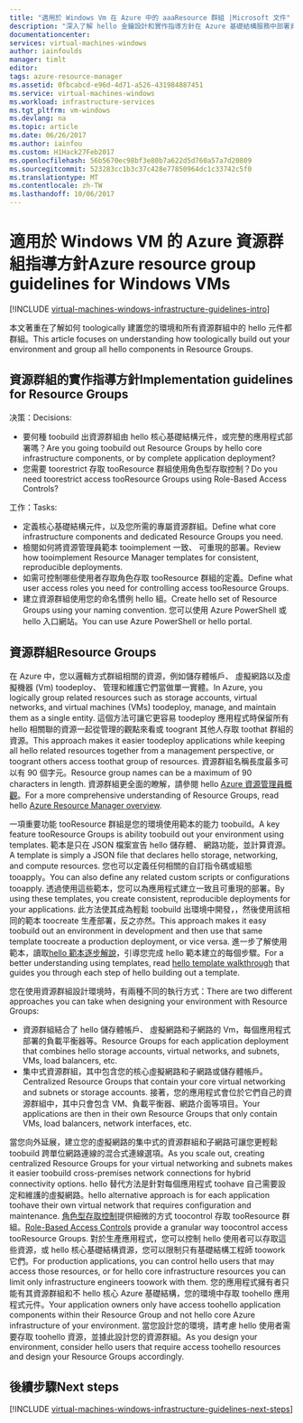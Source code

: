 ```yaml
---
title: "適用於 Windows Vm 在 Azure 中的 aaaResource 群組 |Microsoft 文件"
description: "深入了解 hello 金鑰設計和實作指導方針在 Azure 基礎結構服務中部署資源群組。"
documentationcenter: 
services: virtual-machines-windows
author: iainfoulds
manager: timlt
editor: 
tags: azure-resource-manager
ms.assetid: 0fbcabcd-e96d-4d71-a526-431984887451
ms.service: virtual-machines-windows
ms.workload: infrastructure-services
ms.tgt_pltfrm: vm-windows
ms.devlang: na
ms.topic: article
ms.date: 06/26/2017
ms.author: iainfou
ms.custom: H1Hack27Feb2017
ms.openlocfilehash: 56b5670ec98bf3e80b7a622d5d760a57a7d20809
ms.sourcegitcommit: 523283cc1b3c37c428e77850964dc1c33742c5f0
ms.translationtype: MT
ms.contentlocale: zh-TW
ms.lasthandoff: 10/06/2017
---
```

# <a name="azure-resource-group-guidelines-for-windows-vms"></a><span data-ttu-id="59cfb-103">適用於 Windows VM 的 Azure 資源群組指導方針</span><span class="sxs-lookup"><span data-stu-id="59cfb-103">Azure resource group guidelines for Windows VMs</span></span>

[!INCLUDE [virtual-machines-windows-infrastructure-guidelines-intro](../../../includes/virtual-machines-windows-infrastructure-guidelines-intro.md)]

<span data-ttu-id="59cfb-104">本文著重在了解如何 toologically 建置您的環境和所有資源群組中的 hello 元件都群組。</span><span class="sxs-lookup"><span data-stu-id="59cfb-104">This article focuses on understanding how toologically build out your environment and group all hello components in Resource Groups.</span></span>

## <a name="implementation-guidelines-for-resource-groups"></a><span data-ttu-id="59cfb-105">資源群組的實作指導方針</span><span class="sxs-lookup"><span data-stu-id="59cfb-105">Implementation guidelines for Resource Groups</span></span>
<span data-ttu-id="59cfb-106">决策：</span><span class="sxs-lookup"><span data-stu-id="59cfb-106">Decisions:</span></span>

* <span data-ttu-id="59cfb-107">要何種 toobuild 出資源群組由 hello 核心基礎結構元件，或完整的應用程式部署嗎？</span><span class="sxs-lookup"><span data-stu-id="59cfb-107">Are you going toobuild out Resource Groups by hello core infrastructure components, or by complete application deployment?</span></span>
* <span data-ttu-id="59cfb-108">您需要 toorestrict 存取 tooResource 群組使用角色型存取控制？</span><span class="sxs-lookup"><span data-stu-id="59cfb-108">Do you need toorestrict access tooResource Groups using Role-Based Access Controls?</span></span>

<span data-ttu-id="59cfb-109">工作：</span><span class="sxs-lookup"><span data-stu-id="59cfb-109">Tasks:</span></span>

* <span data-ttu-id="59cfb-110">定義核心基礎結構元件，以及您所需的專屬資源群組。</span><span class="sxs-lookup"><span data-stu-id="59cfb-110">Define what core infrastructure components and dedicated Resource Groups you need.</span></span>
* <span data-ttu-id="59cfb-111">檢閱如何將資源管理員範本 tooimplement 一致、 可重現的部署。</span><span class="sxs-lookup"><span data-stu-id="59cfb-111">Review how tooimplement Resource Manager templates for consistent, reproducible deployments.</span></span>
* <span data-ttu-id="59cfb-112">如需可控制哪些使用者存取角色存取 tooResource 群組的定義。</span><span class="sxs-lookup"><span data-stu-id="59cfb-112">Define what user access roles you need for controlling access tooResource Groups.</span></span>
* <span data-ttu-id="59cfb-113">建立資源群組使用您的命名慣例 hello 組。</span><span class="sxs-lookup"><span data-stu-id="59cfb-113">Create hello set of Resource Groups using your naming convention.</span></span> <span data-ttu-id="59cfb-114">您可以使用 Azure PowerShell 或 hello 入口網站。</span><span class="sxs-lookup"><span data-stu-id="59cfb-114">You can use Azure PowerShell or hello portal.</span></span>

## <a name="resource-groups"></a><span data-ttu-id="59cfb-115">資源群組</span><span class="sxs-lookup"><span data-stu-id="59cfb-115">Resource Groups</span></span>
<span data-ttu-id="59cfb-116">在 Azure 中，您以邏輯方式群組相關的資源，例如儲存體帳戶、 虛擬網路以及虛擬機器 (Vm) toodeploy、 管理和維護它們當做單一實體。</span><span class="sxs-lookup"><span data-stu-id="59cfb-116">In Azure, you logically group related resources such as storage accounts, virtual networks, and virtual machines (VMs) toodeploy, manage, and maintain them as a single entity.</span></span> <span data-ttu-id="59cfb-117">這個方法可讓它更容易 toodeploy 應用程式時保留所有 hello 相關聯的資源一起從管理的觀點來看或 toogrant 其他人存取 toothat 群組的資源。</span><span class="sxs-lookup"><span data-stu-id="59cfb-117">This approach makes it easier toodeploy applications while keeping all hello related resources together from a management perspective, or toogrant others access toothat group of resources.</span></span> <span data-ttu-id="59cfb-118">資源群組名稱長度最多可以有 90 個字元。</span><span class="sxs-lookup"><span data-stu-id="59cfb-118">Resource group names can be a maximum of 90 characters in length.</span></span> <span data-ttu-id="59cfb-119">資源群組更全面的瞭解，請參閱 hello [Azure 資源管理員概觀](../../azure-resource-manager/resource-group-overview.md)。</span><span class="sxs-lookup"><span data-stu-id="59cfb-119">For a more comprehensive understanding of Resource Groups, read hello [Azure Resource Manager overview](../../azure-resource-manager/resource-group-overview.md).</span></span>

<span data-ttu-id="59cfb-120">一項重要功能 tooResource 群組是您的環境使用範本的能力 toobuild。</span><span class="sxs-lookup"><span data-stu-id="59cfb-120">A key feature tooResource Groups is ability toobuild out your environment using templates.</span></span> <span data-ttu-id="59cfb-121">範本是只在 JSON 檔案宣告 hello 儲存體、 網路功能，並計算資源。</span><span class="sxs-lookup"><span data-stu-id="59cfb-121">A template is simply a JSON file that declares hello storage, networking, and compute resources.</span></span> <span data-ttu-id="59cfb-122">您也可以定義任何相關的自訂指令碼或組態 tooapply。</span><span class="sxs-lookup"><span data-stu-id="59cfb-122">You can also define any related custom scripts or configurations tooapply.</span></span> <span data-ttu-id="59cfb-123">透過使用這些範本，您可以為應用程式建立一致且可重現的部署。</span><span class="sxs-lookup"><span data-stu-id="59cfb-123">By using these templates, you create consistent, reproducible deployments for your applications.</span></span> <span data-ttu-id="59cfb-124">此方法使其成為輕鬆 toobuild 出環境中開發，，然後使用該相同的範本 toocreate 生產部署，反之亦然。</span><span class="sxs-lookup"><span data-stu-id="59cfb-124">This approach makes it easy toobuild out an environment in development and then use that same template toocreate a production deployment, or vice versa.</span></span> <span data-ttu-id="59cfb-125">進一步了解使用範本，讀取[hello 範本逐步解說](../../azure-resource-manager/resource-manager-template-walkthrough.md)，引導您完成 hello 範本建立的每個步驟。</span><span class="sxs-lookup"><span data-stu-id="59cfb-125">For a better understanding using templates, read [hello template walkthrough](../../azure-resource-manager/resource-manager-template-walkthrough.md) that guides you through each step of hello building out a template.</span></span>

<span data-ttu-id="59cfb-126">您在使用資源群組設計環境時，有兩種不同的執行方式：</span><span class="sxs-lookup"><span data-stu-id="59cfb-126">There are two different approaches you can take when designing your environment with Resource Groups:</span></span>

* <span data-ttu-id="59cfb-127">資源群組結合了 hello 儲存體帳戶、 虛擬網路和子網路的 Vm，每個應用程式部署的負載平衡器等。</span><span class="sxs-lookup"><span data-stu-id="59cfb-127">Resource Groups for each application deployment that combines hello storage accounts, virtual networks, and subnets, VMs, load balancers, etc.</span></span>
* <span data-ttu-id="59cfb-128">集中式資源群組，其中包含您的核心虛擬網路和子網路或儲存體帳戶。</span><span class="sxs-lookup"><span data-stu-id="59cfb-128">Centralized Resource Groups that contain your core virtual networking and subnets or storage accounts.</span></span> <span data-ttu-id="59cfb-129">接著，您的應用程式會位於它們自己的資源群組中，其中只會包含 VM、負載平衡器、網路介面等項目。</span><span class="sxs-lookup"><span data-stu-id="59cfb-129">Your applications are then in their own Resource Groups that only contain VMs, load balancers, network interfaces, etc.</span></span>

<span data-ttu-id="59cfb-130">當您向外延展，建立您的虛擬網路的集中式的資源群組和子網路可讓您更輕鬆 toobuild 跨單位網路連線的混合式連線選項。</span><span class="sxs-lookup"><span data-stu-id="59cfb-130">As you scale out, creating centralized Resource Groups for your virtual networking and subnets makes it easier toobuild cross-premises network connections for hybrid connectivity options.</span></span> <span data-ttu-id="59cfb-131">hello 替代方法是針對每個應用程式 toohave 自己需要設定和維護的虛擬網路。</span><span class="sxs-lookup"><span data-stu-id="59cfb-131">hello alternative approach is for each application toohave their own virtual network that requires configuration and maintenance.</span></span>  <span data-ttu-id="59cfb-132">[角色型存取控制](../../active-directory/role-based-access-control-what-is.md)提供細微的方式 toocontrol 存取 tooResource 群組。</span><span class="sxs-lookup"><span data-stu-id="59cfb-132">[Role-Based Access Controls](../../active-directory/role-based-access-control-what-is.md) provide a granular way toocontrol access tooResource Groups.</span></span> <span data-ttu-id="59cfb-133">對於生產應用程式，您可以控制 hello 使用者可以存取這些資源，或 hello 核心基礎結構資源，您可以限制只有基礎結構工程師 toowork 它們。</span><span class="sxs-lookup"><span data-stu-id="59cfb-133">For production applications, you can control hello users that may access those resources, or for hello core infrastructure resources you can limit only infrastructure engineers toowork with them.</span></span> <span data-ttu-id="59cfb-134">您的應用程式擁有者只能有其資源群組和不 hello 核心 Azure 基礎結構，您的環境中存取 toohello 應用程式元件。</span><span class="sxs-lookup"><span data-stu-id="59cfb-134">Your application owners only have access toohello application components within their Resource Group and not hello core Azure infrastructure of your environment.</span></span> <span data-ttu-id="59cfb-135">當您設計您的環境，請考慮 hello 使用者需要存取 toohello 資源，並據此設計您的資源群組。</span><span class="sxs-lookup"><span data-stu-id="59cfb-135">As you design your environment, consider hello users that require access toohello resources and design your Resource Groups accordingly.</span></span> 

## <a name="next-steps"></a><span data-ttu-id="59cfb-136">後續步驟</span><span class="sxs-lookup"><span data-stu-id="59cfb-136">Next steps</span></span>
[!INCLUDE [virtual-machines-windows-infrastructure-guidelines-next-steps](../../../includes/virtual-machines-windows-infrastructure-guidelines-next-steps.md)]

